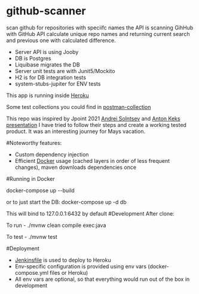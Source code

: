 # github-scanner
scan github for repositories with speciifc names
the API is scanning GihHub with GitHub API calculate unique repo names
and returning current search and previous one with calculated difference.

- Server API is using Jooby
- DB is Postgres
- Liquibase migrates the DB
- Server unit tests are with Junit5/Mockito
- H2 is for DB integration tests
- system-stubs-jupiter for ENV tests

This app is running inside [Heroku](https://github-scanner.herokuapp.com/api/health) 

Some test collections you could find in [postman-collection](https://github.com/panchenko-yuriy-alexandrovich/github-scanner/blob/main/tests.postman_collection.json")

This repo was inspired by Jpoint 2021 [Andrei Solntsev](https://github.com/asolntsev) and [Anton Keks](https://github.com/angryziber) [presentation](https://github.com/angryziber/jpoint-pairing-2021)
I have tried to follow their steps and create a working tested product.
It was an interesting journey for Mays vacation.

#Noteworthy features:
- Custom dependency injection
- Efficient [Docker](https://github.com/panchenko-yuriy-alexandrovich/github-scanner/blob/main/Dockerfile) usage (cached layers in order of less frequent changes), maven downloads dependencies once

#Running in Docker

docker-compose up --build

or to just start the DB: docker-compose up -d db

This will bind to 127.0.0.1:6432 by default
#Development
After clone:

To run - ./mvnw clean compile exec:java

To test - ./mvnw test

#Deployment
- [Jenkinsfile](https://github.com/panchenko-yuriy-alexandrovich/github-scanner/blob/main/Jenkinsfile) is used to deploy to Heroku
- Env-specific configuration is provided using env vars (docker-compose.yml files or Heroku)
- All env vars are optional, so that everything would run out of the box in development